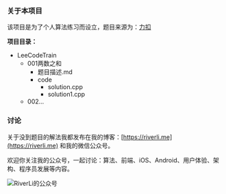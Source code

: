 ### 关于本项目

该项目是为了个人算法练习而设立，题目来源为：[力扣](<https://leetcode-cn.com/>)

**项目目录：**

- LeeCodeTrain
  - 001两数之和
    - 题目描述.md
    - code
      - solution.cpp
      - solution1.cpp
  - 002...

### 讨论

关于没到题目的解法我都发布在我的博客：[https://riverli.me](https://riverli.me) 和我的微信公众号。

欢迎你关注我的公众号，一起讨论：算法、前端、iOS、Android、用户体验、架构、程序员发展等内容。

![RiverLi的公众号](<https://s2.ax1x.com/2019/05/07/EylbTK.jpg>)



